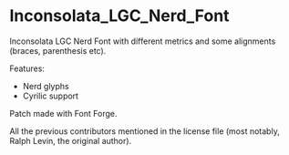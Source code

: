 # Inconsolata_LGC_Nerd_Font

Inconsolata LGC Nerd Font with different metrics and some alignments (braces, parenthesis etc).

Features:

- Nerd glyphs
- Cyrilic support

Patch made with Font Forge.

All the previous contributors mentioned in the license file (most notably, Ralph Levin, the original author). 
